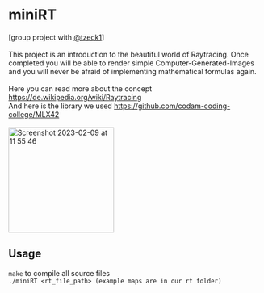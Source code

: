 # miniRT
[group project with [@tzeck1](https://github.com/tzeck1)] <br> <br>
This project is an introduction to the beautiful world of Raytracing.
Once completed you will be able to render simple Computer-Generated-Images and you
will never be afraid of implementing mathematical formulas again. <br>
<br>
Here you can read more about the concept https://de.wikipedia.org/wiki/Raytracing <br>
And here is the library we used https://github.com/codam-coding-college/MLX42 <br>
<br>
<img width="209" alt="Screenshot 2023-02-09 at 11 55 46" src="https://user-images.githubusercontent.com/65648486/217793502-590f1b06-a752-45d0-8e62-8c8fd1c76a3b.png">
<br>

## Usage


``make`` to compile all source files <br>
``./miniRT <rt_file_path> (example maps are in our rt folder)``
